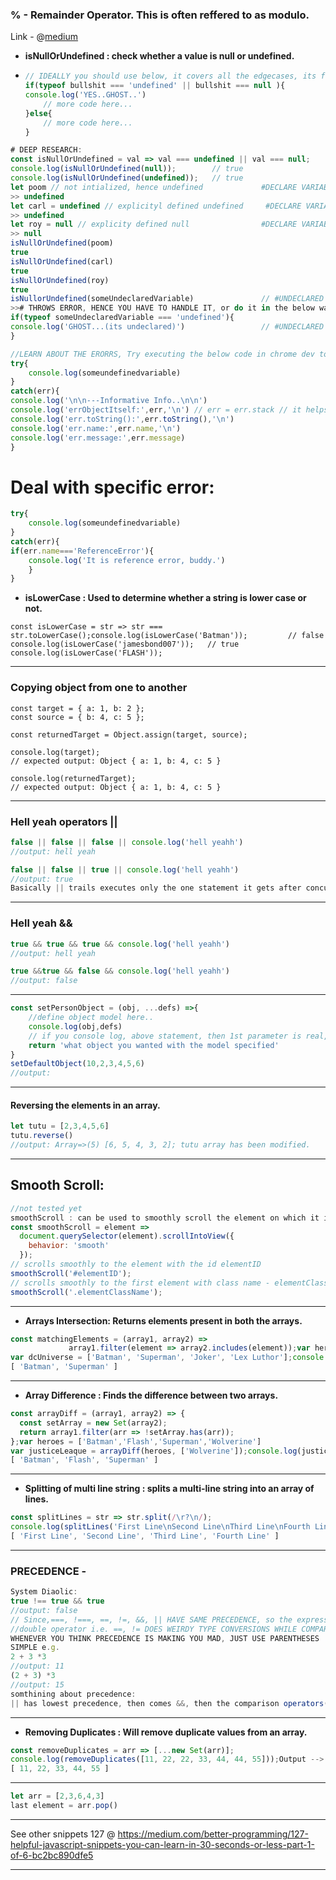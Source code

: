 ### % - Remainder Operator. This is often reffered to as modulo.

Link - @[medium](https://medium.com/javascript-in-plain-english/here-are-some-useful-javascript-snippets-47f4fa75bdd4)

- **isNullOrUndefined : check whether a value is null or undefined.**

- ```js
  // IDEALLY you should use below, it covers all the edgecases, its fair and square:
  if(typeof bullshit === 'undefined' || bullshit === null ){
  console.log('YES..GHOST..') 
      // more code here...
  }else{
      // more code here...
  }
  ```

  

```js
# DEEP RESEARCH:
const isNullOrUndefined = val => val === undefined || val === null;
console.log(isNullOrUndefined(null));        // true
console.log(isNullOrUndefined(undefined));   // true
let poom // not intialized, hence undefined 			#DECLARE VARIABLE
>> undefined
let carl = undefined // explicityl defined undefined 	 #DECLARE VARIABLE
>> undefined
let roy = null // explicity defined null 				#DECLARE VARIABLE
>> null
isNullOrUndefined(poom)
true
isNullOrUndefined(carl)
true
isNullOrUndefined(roy)
true
isNullorUndefined(someUndeclaredVariable)				// #UNDECLARED VARIABLE
>># THROWS ERROR, HENCE YOU HAVE TO HANDLE IT, or do it in the below way. 
if(typeof someUndeclaredVariable === 'undefined'){
console.log('GHOST...(its undeclared)') 				// #UNDECLARED VARIABLE
}
```



```js
//LEARN ABOUT THE ERORRS, Try executing the below code in chrome dev tools, OR NODE
try{
    console.log(someundefinedvariable)
}
catch(err){
console.log('\n\n---Informative Info..\n\n')
console.log('errObjectItself:',err,'\n') // err = err.stack // it helps in finding the line of error 
console.log('err.toString():',err.toString(),'\n')
console.log('err.name:',err.name,'\n')
console.log('err.message:',err.message)
}
```



# Deal with specific error:

```js
try{
    console.log(someundefinedvariable)
}
catch(err){
if(err.name==='ReferenceError'){
	console.log('It is reference error, buddy.')
	}
}

```



- **isLowerCase : Used to determine whether a string is lower case or not.**

```
const isLowerCase = str => str === str.toLowerCase();console.log(isLowerCase('Batman'));         // false
console.log(isLowerCase('jamesbond007'));   // true
console.log(isLowerCase('FLASH'));  
```



***

### Copying object from one to another

```JS
const target = { a: 1, b: 2 };
const source = { b: 4, c: 5 };

const returnedTarget = Object.assign(target, source);

console.log(target);
// expected output: Object { a: 1, b: 4, c: 5 }

console.log(returnedTarget);
// expected output: Object { a: 1, b: 4, c: 5 }

```

***

### Hell yeah operators  ||

```js
false || false || false || console.log('hell yeahh')
//output: hell yeah

false || false || true || console.log('hell yeahh')
//output: true
Basically || trails executes only the one statement it gets after concurrent false events.
```

***

### Hell yeah &&

```js
true && true && true && console.log('hell yeahh')
//output: hell yeah

true &&true && false && console.log('hell yeahh')
//output: false
```

***

```js
const setPersonObject = (obj, ...defs) =>{ 
	//define object model here..
    console.log(obj,defs)
    // if you console log, above statement, then 1st parameter is real, rest all make an array. Get length of array with (defs.length) Array.length and use it accordingly.
    return 'what object you wanted with the model specified'
}
setDefaultObject(10,2,3,4,5,6)
//output: 
```

***

#### Reversing the elements in an array.

```js
let tutu = [2,3,4,5,6]
tutu.reverse()
//output: Array=>(5) [6, 5, 4, 3, 2]; tutu array has been modified.
```

***

## Smooth Scroll:

```js
//not tested yet
smoothScroll : can be used to smoothly scroll the element on which it is called into the visible area of the browser window.
const smoothScroll = element =>
  document.querySelector(element).scrollIntoView({
    behavior: 'smooth'
  });
// scrolls smoothly to the element with the id elementID
smoothScroll('#elementID');              
// scrolls smoothly to the first element with class name - elementClassName
smoothScroll('.elementClassName');
```

***

- **Arrays Intersection: Returns elements present in both the arrays.**

```js
const matchingElements = (array1, array2) => 
             array1.filter(element => array2.includes(element));var heroes = ['Batman', 'Superman', 'X-Men', 'Captain America'];
var dcUniverse = ['Batman', 'Superman', 'Joker', 'Lex Luthor'];console.log(matchingElements(heroes, dcUniverse));Output -->
[ 'Batman', 'Superman' ]
```

***

- **Array Difference : Finds the difference between two arrays.**

```js
const arrayDiff = (array1, array2) => {
  const setArray = new Set(array2);
  return array1.filter(arr => !setArray.has(arr));
};var heroes = ['Batman','Flash','Superman','Wolverine']
var justiceLeaque = arrayDiff(heroes, ['Wolverine']);console.log(justiceLeaque);Output -->
[ 'Batman', 'Flash', 'Superman' ]
```

***

- **Splitting of multi line string : splits a multi-line string into an array of lines.**

```js
const splitLines = str => str.split(/\r?\n/);
console.log(splitLines('First Line\nSecond Line\nThird Line\nFourth Line'));Output --> 
[ 'First Line', 'Second Line', 'Third Line', 'Fourth Line' ]
```

***

### PRECEDENCE - 

```js
System Diaolic:
true !== true && true
//output: false
// Since,===, !===, ==, !=, &&, || HAVE SAME PRECEDENCE, so the expression is evaluated from LEFT TO RIGHT.
//double operator i.e. ==, != DOES WEIRDY TYPE CONVERSIONS WHILE COMPARING of the operands given to them, SO WE AVOID THEM.
WHENEVER YOU THINK PRECEDENCE IS MAKING YOU MAD, JUST USE PARENTHESES
SIMPLE e.g.
2 + 3 *3
//output: 11
(2 + 3) *3
//output: 15
somthining about precedence: 
|| has lowest precedence, then comes &&, then the comparison operators(>,==, and so on.)
```

***

- **Removing Duplicates : Will remove duplicate values from an array.**

```js
const removeDuplicates = arr => [...new Set(arr)];
console.log(removeDuplicates([11, 22, 22, 33, 44, 44, 55]));Output -->
[ 11, 22, 33, 44, 55 ]
```

***

```js
let arr = [2,3,6,4,3]
last element = arr.pop()
```

***

See other snippets 127 @ https://medium.com/better-programming/127-helpful-javascript-snippets-you-can-learn-in-30-seconds-or-less-part-1-of-6-bc2bc890dfe5

***

